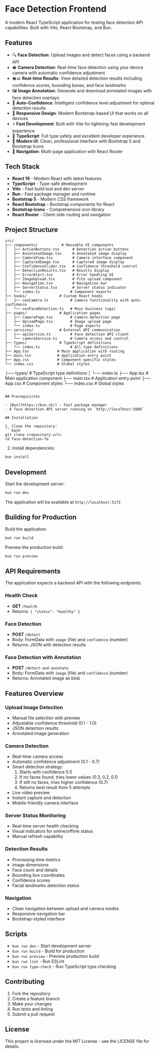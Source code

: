 # Face Detection Frontend

A modern React TypeScript application for testing face detection API capabilities. Built with Vite, React Bootstrap, and Bun.

## Features

- 🔍 **Face Detection**: Upload images and detect faces using a backend API
- � **Camera Detection**: Real-time face detection using your device camera with automatic confidence adjustment
- �📊 **Real-time Results**: View detailed detection results including confidence scores, bounding boxes, and face landmarks
- 🖼️ **Image Annotation**: Generate and download annotated images with face detection overlays
- 🤖 **Auto-Confidence**: Intelligent confidence level adjustment for optimal detection results
- 📱 **Responsive Design**: Modern Bootstrap-based UI that works on all devices
- ⚡ **Fast Development**: Built with Vite for lightning-fast development experience
- 🎯 **TypeScript**: Full type safety and excellent developer experience
- 🎨 **Modern UI**: Clean, professional interface with Bootstrap 5 and Bootstrap Icons
- 🚀 **Navigation**: Multi-page application with React Router

## Tech Stack

- **React 19** - Modern React with latest features
- **TypeScript** - Type-safe development
- **Vite** - Fast build tool and dev server
- **Bun** - Fast package manager and runtime
- **Bootstrap 5** - Modern CSS framework
- **React Bootstrap** - Bootstrap components for React
- **Bootstrap Icons** - Comprehensive icon library
- **React Router** - Client-side routing and navigation

## Project Structure

```
src/
├── components/           # Reusable UI components
│   ├── ActionButtons.tsx      # Detection action buttons
│   ├── AnnotatedImage.tsx     # Annotated image display
│   ├── CameraView.tsx         # Camera interface component
│   ├── CapturedImage.tsx      # Captured image display
│   ├── ConfidenceSlider.tsx   # Confidence threshold control
│   ├── DetectionResults.tsx   # Results display
│   ├── ErrorAlert.tsx         # Error handling UI
│   ├── ImageUpload.tsx        # File upload component
│   ├── Navigation.tsx         # Navigation bar
│   ├── ServerStatus.tsx       # Server status indicator
│   └── index.ts              # Component exports
├── hooks/               # Custom React hooks
│   ├── useCamera.ts          # Camera functionality with auto-confidence
│   └── useFaceDetection.ts   # Main business logic
├── pages/               # Application pages
│   ├── CameraPage.tsx        # Camera detection page
│   ├── UploadPage.tsx        # Image upload page
│   └── index.ts              # Page exports
├── services/            # External API communication
│   ├── apiService.ts         # Face detection API client
│   └── cameraService.ts      # Camera access and control
├── types/               # TypeScript definitions
│   └── index.ts              # All type definitions
├── App.tsx             # Main application with routing
├── main.tsx            # Application entry point
├── App.css             # Component-specific styles
└── index.css           # Global styles
```
├── types/               # TypeScript type definitions
│   └── index.ts
├── App.tsx              # Main application component
├── main.tsx             # Application entry point
├── App.css              # Component styles
└── index.css            # Global styles
```

## Prerequisites

- [Bun](https://bun.sh/) - Fast package manager
- A face detection API server running on `http://localhost:5000`

## Installation

1. Clone the repository:
```bash
git clone <repository-url>
cd face-detection-fe
```

2. Install dependencies:
```bash
bun install
```

## Development

Start the development server:
```bash
bun run dev
```

The application will be available at `http://localhost:5173`

## Building for Production

Build the application:
```bash
bun run build
```

Preview the production build:
```bash
bun run preview
```

## API Requirements

The application expects a backend API with the following endpoints:

### Health Check
- **GET** `/health`
- Returns: `{ "status": "healthy" }`

### Face Detection
- **POST** `/detect`
- Body: FormData with `image` (file) and `confidence` (number)
- Returns: JSON with detection results

### Face Detection with Annotation
- **POST** `/detect-and-annotate`
- Body: FormData with `image` (file) and `confidence` (number)
- Returns: Annotated image as blob

## Features Overview

### Upload Image Detection
- Manual file selection with preview
- Adjustable confidence threshold (0.1 - 1.0)
- JSON detection results
- Annotated image generation

### Camera Detection
- Real-time camera access
- Automatic confidence adjustment (0.1 - 0.7)
- Smart detection strategy:
  1. Starts with confidence 0.5
  2. If no faces found, tries lower values (0.3, 0.2, 0.1)
  3. If still no faces, tries higher confidence (0.7)
  4. Returns best result from 5 attempts
- Live video preview
- Instant capture and detection
- Mobile-friendly camera interface

### Server Status Monitoring
- Real-time server health checking
- Visual indicators for online/offline status
- Manual refresh capability

### Detection Results
- Processing time metrics
- Image dimensions
- Face count and details
- Bounding box coordinates
- Confidence scores
- Facial landmarks detection status

### Navigation
- Clean navigation between upload and camera modes
- Responsive navigation bar
- Bootstrap-styled interface

## Scripts

- `bun run dev` - Start development server
- `bun run build` - Build for production
- `bun run preview` - Preview production build
- `bun run lint` - Run ESLint
- `bun run type-check` - Run TypeScript type checking

## Contributing

1. Fork the repository
2. Create a feature branch
3. Make your changes
4. Run tests and linting
5. Submit a pull request

## License

This project is licensed under the MIT License - see the LICENSE file for details.
